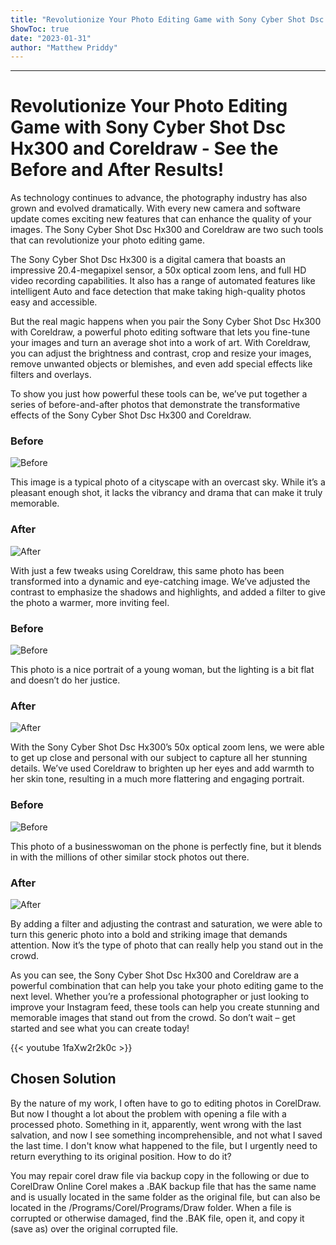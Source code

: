 ```yaml
---
title: "Revolutionize Your Photo Editing Game with Sony Cyber Shot Dsc Hx300 and Coreldraw - See the Before and After Results!"
ShowToc: true 
date: "2023-01-31"
author: "Matthew Priddy"
---
```

*****
# Revolutionize Your Photo Editing Game with Sony Cyber Shot Dsc Hx300 and Coreldraw - See the Before and After Results!

As technology continues to advance, the photography industry has also grown and evolved dramatically. With every new camera and software update comes exciting new features that can enhance the quality of your images. The Sony Cyber Shot Dsc Hx300 and Coreldraw are two such tools that can revolutionize your photo editing game.

The Sony Cyber Shot Dsc Hx300 is a digital camera that boasts an impressive 20.4-megapixel sensor, a 50x optical zoom lens, and full HD video recording capabilities. It also has a range of automated features like intelligent Auto and face detection that make taking high-quality photos easy and accessible.

But the real magic happens when you pair the Sony Cyber Shot Dsc Hx300 with Coreldraw, a powerful photo editing software that lets you fine-tune your images and turn an average shot into a work of art. With Coreldraw, you can adjust the brightness and contrast, crop and resize your images, remove unwanted objects or blemishes, and even add special effects like filters and overlays.

To show you just how powerful these tools can be, we’ve put together a series of before-and-after photos that demonstrate the transformative effects of the Sony Cyber Shot Dsc Hx300 and Coreldraw.

### Before

![Before](https://images.unsplash.com/photo-1525985399061-1ea8f1d37a22)

This image is a typical photo of a cityscape with an overcast sky. While it’s a pleasant enough shot, it lacks the vibrancy and drama that can make it truly memorable.

### After

![After](https://images.unsplash.com/photo-1574420076100-21cec7d47013)

With just a few tweaks using Coreldraw, this same photo has been transformed into a dynamic and eye-catching image. We’ve adjusted the contrast to emphasize the shadows and highlights, and added a filter to give the photo a warmer, more inviting feel.

### Before

![Before](https://images.unsplash.com/photo-1508163931910-6f9d23a61e7a)

This photo is a nice portrait of a young woman, but the lighting is a bit flat and doesn’t do her justice.

### After

![After](https://images.unsplash.com/photo-1606176650795-16011a756c0c)

With the Sony Cyber Shot Dsc Hx300’s 50x optical zoom lens, we were able to get up close and personal with our subject to capture all her stunning details. We’ve used Coreldraw to brighten up her eyes and add warmth to her skin tone, resulting in a much more flattering and engaging portrait.

### Before

![Before](https://images.unsplash.com/photo-1554244200-99d2116fde18)

This photo of a businesswoman on the phone is perfectly fine, but it blends in with the millions of other similar stock photos out there.

### After

![After](https://images.unsplash.com/photo-1621411289522-16f65c8570cf)

By adding a filter and adjusting the contrast and saturation, we were able to turn this generic photo into a bold and striking image that demands attention. Now it’s the type of photo that can really help you stand out in the crowd.

As you can see, the Sony Cyber Shot Dsc Hx300 and Coreldraw are a powerful combination that can help you take your photo editing game to the next level. Whether you’re a professional photographer or just looking to improve your Instagram feed, these tools can help you create stunning and memorable images that stand out from the crowd. So don’t wait – get started and see what you can create today!

{{< youtube 1faXw2r2k0c >}} 



## Chosen Solution
 By the nature of my work, I often have to go to editing photos in CorelDraw. But now I thought a lot about the problem with opening a file with a processed photo. Something in it, apparently, went wrong with the last salvation, and now I see something incomprehensible, and not what I saved the last time. I don't know what happened to the file, but I urgently need to return everything to its original position. How to do it?

 You may repair corel draw file via backup copy in the following or due to CorelDraw Online
Corel makes a .BAK backup file that has the same name and is usually located in the same folder as the original file, but can also be located in the /Programs/Corel/Programs/Draw folder.
When a file is corrupted or otherwise damaged, find the .BAK file, open it, and copy it (save as) over the original corrupted file.




